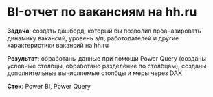 # BI-отчет по вакансиям на hh.ru

**Задача**: создать дашборд, который бы позволил проаназировать динамику вакансий, уровень з/п, работодателей и другие характеристики вакансий на hh.ru

**Результат**: обработаны данные при помощи Power Query (созданы условные столбцы, обработано разделение по столбцам), созданы дополнительные вычисляемые столбцы и меры через DAX 

**Стек**: Power BI, Power Query






